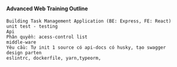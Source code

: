 #### Advanced Web Training Outline
    Building Task Management Application (BE: Express, FE: React)
    unit test - testing
    Api
    Phân quyền: acess-control list
    middle-ware
    Yêu cầu: Tự init 1 source có api-docs có husky, tạo swagger
    design parten
    eslintrc, dockerfile, yarn,typeorm, 


